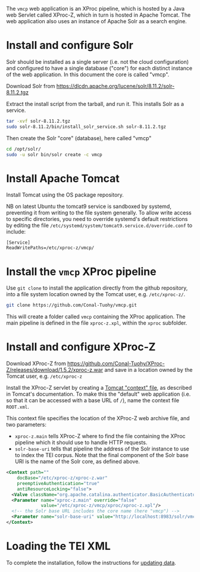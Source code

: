 The `vmcp` web application is an XProc pipeline, which is hosted by a Java web Servlet called XProc-Z, which in turn is hosted in Apache Tomcat. The web application also uses an instance of Apache Solr as a search engine. 

# Install and configure Solr

Solr should be installed as a single server (i.e. not the cloud configuration) and configured to have a single database ("core") for each distinct instance of the web application. In this document the core is called "vmcp".

Download Solr from https://dlcdn.apache.org/lucene/solr/8.11.2/solr-8.11.2.tgz

Extract the install script from the tarball, and run it. This installs Solr as a service.

```bash
tar -xvf solr-8.11.2.tgz
sudo solr-8.11.2/bin/install_solr_service.sh solr-8.11.2.tgz 
```

Then create the Solr "core" (database), here called "vmcp"

```bash
cd /opt/solr/
sudo -u solr bin/solr create -c vmcp
```

# Install Apache Tomcat

Install Tomcat using the OS package repository.

NB on latest Ubuntu the tomcat9 service is sandboxed by systemd, preventing it from writing to the file system generally. To allow write access to specific directories, 
you need to override systemd's default restrictions by editing the file `/etc/systemd/system/tomcat9.service.d/override.conf` to include:

```
[Service]
ReadWritePaths=/etc/xproc-z/vmcp/
```

# Install the `vmcp` XProc pipeline

Use `git clone` to install the application directly from the github repository, into a file system location owned by the Tomcat user, e.g. `/etc/xproc-z/`.

```bash
git clone https://github.com/Conal-Tuohy/vmcp.git
```

This will create a folder called `vmcp` containing the XProc application. The main pipeline is defined in the file `xproc-z.xpl`, within the `xproc` subfolder. 

# Install and configure XProc-Z

Download XProc-Z from https://github.com/Conal-Tuohy/XProc-Z/releases/download/1.5.2/xproc-z.war and save in a location owned by the Tomcat user, e.g. `/etc/xproc-z`

Install the XProc-Z servlet by creating a [Tomcat "context" file](https://tomcat.apache.org/tomcat-9.0-doc/config/context.html), as described in Tomcat's documentation. To make this the "default" web application (i.e. so that it can be accessed with a base URL of `/`), name the context file `ROOT.xml`.

This context file specifies the location of the XProc-Z web archive file, and two parameters:
* `xproc-z.main` tells XProc-Z where to find the file containing the XProc pipeline which it should use to handle HTTP requests.
* `solr-base-uri` tells that pipeline the address of the Solr instance to use to index the TEI corpus. Note that the final component of the Solr base URI is the name of the Solr core, as defined above.

```xml
<Context path=""
    docBase="/etc/xproc-z/xproc-z.war"
    preemptiveAuthentication="true"
    antiResourceLocking="false">
  <Valve className="org.apache.catalina.authenticator.BasicAuthenticator" />
  <Parameter name="xproc-z.main" override="false"
             value="/etc/xproc-z/vmcp/xproc/xproc-z.xpl"/>
  <!-- the Solr base URL includes the core name (here "vmcp") -->
  <Parameter name="solr-base-uri" value="http://localhost:8983/solr/vmcp/"/>
</Context>
```

# Loading the TEI XML

To complete the installation, follow the instructions for [updating data](Updating-data.md).